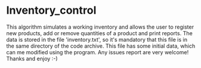 # Inventory_control
This algorithm simulates a working inventory and allows the user to register new products, add or remove quantities of a product and print reports.
The data is stored in the file 'inventory.txt', so it's mandatory that this file is in the same directory of the code archive.
This file has some initial data, which can me modified using the program.
Any issues report are very welcome!
Thanks and enjoy :-)
